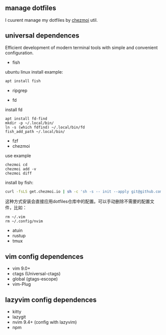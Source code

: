 ## manage dotfiles
I cuurent manage my dotfiles by [chezmoi](https://www.chezmoi.io/quick-start/) util.

## universal dependences

Efficient development of modern terminal tools with simple and convenient configuration.

+ fish

ubuntu linux install example:

```bash
apt install fish
```

+ ripgrep

+ fd

install fd

```fish
apt install fd-find
mkdir -p ~/.local/bin/
ln -s (which fdfind) ~/.local/bin/fd
fish_add_path ~/.local/bin/
```

+ fzf
+ chezmoi

use example
```fish
chezmoi cd
chezmoi add -v
chezmoi diff
```

install by fish:

```bash
curl -fsLS get.chezmoi.io | sh -c 'sh -s -- init --apply git@github.com:'$GITHUB_USERNAME'/dotfiles.git'
```

这种方式安装会直接应用dotfiles仓库中的配置。可以手动删除不需要的配置文件，比如：
```fish
rm ~/.vim
rm ~/.config/nvim
```

+ atuin
+ rustup
+ tmux

## vim config dependences

+ vim 9.0+
+ ctags (Universal-ctags)
+ global (gtags-escope)
+ vim-Plug

## lazyvim config dependences

+ kitty
+ lazygit
+ nvim 9.4+ (config with lazyvim)
+ npm
